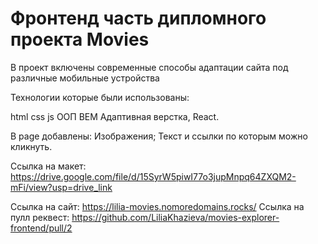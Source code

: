 <h1>Фронтенд часть дипломного проекта Movies</h1>
В проект включены современные способы адаптации сайта под различные мобильные устройства

Технологии которые были использованы:

html css js ООП BEM Адаптивная верстка, React.

В page добавлены: Изображения; Текст и ссылки по которым можно кликнуть.

Ссылка на макет: 
https://drive.google.com/file/d/15SyrW5piwI77o3jupMnpq64ZXQM2-mFi/view?usp=drive_link

Ссылка на сайт: https://lilia-movies.nomoredomains.rocks/
Ссылка на пулл реквест: https://github.com/LiliaKhazieva/movies-explorer-frontend/pull/2